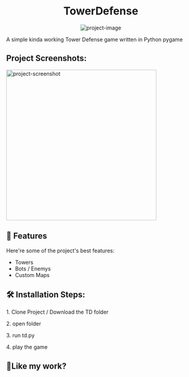<h1 align="center" id="title">TowerDefense</h1>

<p align="center"><img src="https://github.com/Gamchuu/TD" alt="project-image"></p>

<p id="description">A simple kinda working Tower Defense game written in Python pygame</p>

<h2>Project Screenshots:</h2>

<img src="https://imgur.com/a/ie0fGiW" alt="project-screenshot" width="400" height="400/">

  
  
<h2>🧐 Features</h2>

Here're some of the project's best features:

*   Towers
*   Bots / Enemys
*   Custom Maps

<h2>🛠️ Installation Steps:</h2>

<p>1. Clone Project / Download the TD folder</p>

<p>2. open folder</p>

<p>3. run td.py</p>

<p>4. play the game</p>

<h2>💖Like my work?</h2>
